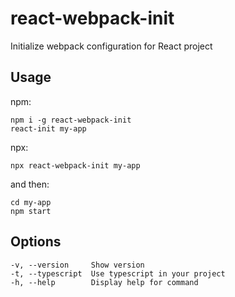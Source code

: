 # react-webpack-init

Initialize webpack configuration for React project

## Usage

npm:

    npm i -g react-webpack-init
    react-init my-app

npx:

    npx react-webpack-init my-app

and then:

    cd my-app
    npm start

## Options

    -v, --version     Show version
    -t, --typescript  Use typescript in your project
    -h, --help        Display help for command
